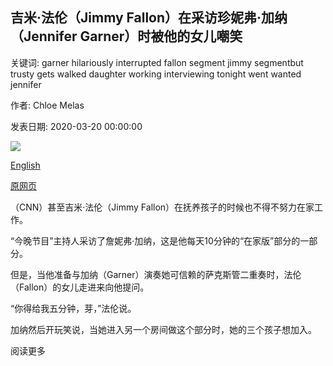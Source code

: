 ## 吉米·法伦（Jimmy Fallon）在采访珍妮弗·加纳（Jennifer Garner）时被他的女儿嘲笑

关键词: garner hilariously interrupted fallon segment jimmy segmentbut trusty gets walked daughter working interviewing tonight went wanted jennifer

作者: Chloe Melas

发表日期: 2020-03-20 00:00:00

![](https://cdn.cnn.com/cnnnext/dam/assets/200320150541-jimmy-fallon-jennifer-garner-split-super-tease.jpg)

[English](Jimmy%20Fallon%20gets%20hilariously%20interrupted%20by%20his%20daughter%20while%20interviewing%20Jennifer%20Garner.md)

[原网页](https://edition.cnn.com/2020/03/20/entertainment/jimmy-fallon-jennifer-garner-tonight-show-video-trnd/index.html)

（CNN）甚至吉米·法伦（Jimmy Fallon）在抚养孩子的时候也不得不努力在家工作。

“今晚节目”主持人采访了詹妮弗·加纳，这是他每天10分钟的“在家版”部分的一部分。

但是，当他准备与加纳（Garner）演奏她可信赖的萨克斯管二重奏时，法伦（Fallon）的女儿走进来向他提问。

“你得给我五分钟，芽，”法伦说。

加纳然后开玩笑说，当她进入另一个房间做这个部分时，她的三个孩子想加入。

阅读更多